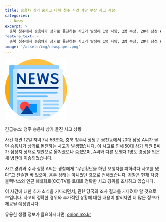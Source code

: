 ```yaml
---
title: 승용차 상가 숨지고 다쳐 청주 사건 사망 부상 사고 사람
categories:
  - News
excerpt: >
  충북 청주에서 승용차가 상가로 돌진하는 사고가 발생해 1명 사망, 2명 부상. 20대 남성 A씨가 몰던 승용차가 50대 상가 직원 B씨를 치어 숨지게 했고, A씨와 다른 보행자 1명도 다쳤다. A씨는 무단횡단을 하던 보행자를 피하려다 사고를 냈다고 진술했으며, 음주 상태는 아니었다. 경찰은 블랙박스와 CC티비를 조사하고 있다.
feature_text: >
  충북 청주에서 승용차가 상가로 돌진하는 사고가 발생해 1명 사망, 2명 부상. 20대 남성 A씨가 몰던 승용차가 50대 상가 직원 B씨를 치어 숨지게 했고, A씨와 다른 보행자 1명도 다쳤다. A씨는 무단횡단을 하던 보행자를 피하려다 사고를 냈다고 진술했으며, 음주 상태는 아니었다. 경찰은 블랙박스와 CC티비를 조사하고 있다.
image: '/assets/img/newspaper.png'
---
```


<p><img src="/assets/img/newspaper.png" alt="kimp 속보" /></p>

<p>긴급뉴스: 청주 승용차 상가 돌진 사고 상황</p>

<p>사건 개관
12일 저녁 7시 56분쯤, 충북 청주시 상당구 금천동에서 20대 남성 A씨가 몰던 승용차가 상가로 돌진하는 사고가 발생했습니다. 이 사고로 인해 50대 상가 직원 B씨가 심정지 상태로 병원으로 옮겨졌으나 숨졌으며, A씨와 다른 보행자 1명도 경상을 입은 채 병원에 이송되었습니다.</p>

<p>사고 경위와 수사 상황
A씨는 경찰에게 "무단횡단을 하던 보행자를 피하려다 사고를 냈다"고 진술한 바 있으며, 음주 상태는 아니었던 것으로 전해졌습니다. 경찰은 현재 차량 블랙박스와 인근 폐쇄회로(CC)TV를 토대로 정확한 사고 경위를 조사하고 있습니다.</p>

<p>이 사건에 대한 추가 소식을 기다리면서, 관련 당국의 조사 결과를 기다려야 할 것으로 보입니다. 사고의 정확한 경위와 추가적인 상황에 대한 내용이 밝혀지면 더 많은 정보가 제공될 예정입니다.</p>
유용한 생활 정보가 필요하시다면, <a href="https://onioninfo.kr" rel="dofollow">onioninfo.kr</a>


